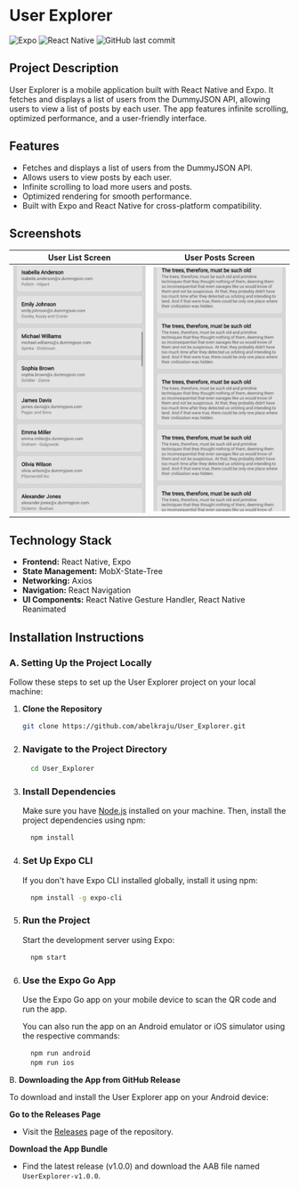 # User Explorer

![Expo](https://img.shields.io/badge/Expo-^51.0.8-blue)
![React Native](https://img.shields.io/badge/React%20Native-0.74.5-blue)
![GitHub last commit](https://img.shields.io/github/last-commit/abelkraju/User_Explorer)

## Project Description

User Explorer is a mobile application built with React Native and Expo. It fetches and displays a list of users from the DummyJSON API, allowing users to view a list of posts by each user. The app features infinite scrolling, optimized performance, and a user-friendly interface.

## Features

- Fetches and displays a list of users from the DummyJSON API.
- Allows users to view posts by each user.
- Infinite scrolling to load more users and posts.
- Optimized rendering for smooth performance.
- Built with Expo and React Native for cross-platform compatibility.

## Screenshots

| User List Screen                         | User Posts Screen                         |
| ---------------------------------------- | ----------------------------------------- |
| <img src="screenshots/Userlist.jpg" alt="User List Screen" width="300"/> | <img src="screenshots/UserPost.jpg" alt="User Posts Screen" width="300"/> |

## Technology Stack

- **Frontend:** React Native, Expo
- **State Management:** MobX-State-Tree
- **Networking:** Axios
- **Navigation:** React Navigation
- **UI Components:** React Native Gesture Handler, React Native Reanimated

## Installation Instructions

### A. Setting Up the Project Locally

Follow these steps to set up the User Explorer project on your local machine:

1. **Clone the Repository**
   
   ```bash
   git clone https://github.com/abelkraju/User_Explorer.git
   
2. ### Navigate to the Project Directory

   ```bash
     cd User_Explorer

3. ### Install Dependencies

   Make sure you have [Node.js](https://nodejs.org/) installed on your machine. Then, install the project dependencies using npm:

    ```bash
      npm install
4. ### Set Up Expo CLI

   If you don't have Expo CLI installed globally, install it using npm:

    ```bash
      npm install -g expo-cli
5. ### Run the Project

   Start the development server using Expo:

    ```bash
      npm start
6. ### Use the Expo Go App

   Use the Expo Go app on your mobile device to scan the QR code and run the app.

   You can also run the app on an Android emulator or iOS simulator using the respective commands:

    ```bash
      npm run android
      npm run ios
B. **Downloading the App from GitHub Release**

To download and install the User Explorer app on your Android device:

**Go to the Releases Page**

- Visit the [Releases](https://github.com/abelkraju/User_Explorer/releases) page of the repository.

**Download the App Bundle**

- Find the latest release (v1.0.0) and download the AAB file named `UserExplorer-v1.0.0`.




    
    
